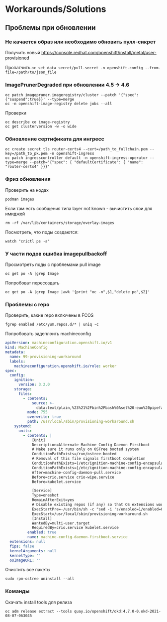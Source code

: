 # Workarounds/Solutions

## Проблемы при обновлении

### Не качается образ или необходимо обновить пулл-сикрет

Получить новый 
https://console.redhat.com/openshift/install/metal/user-provisioned

Пропатчить
`oc set data secret/pull-secret -n openshift-config --from-file=/path/to/json_file`

### ImagePrunerDegraded при обновлении 4.5 -> 4.6

```
oc patch imagepruner.imageregistry/cluster --patch '{"spec":{"suspend":true}}' --type=merge
oc -n openshift-image-registry delete jobs --all
```
Проверки
```
oc describe co image-registry
oc get clusterversion -w -o wide
```

### Обновление сертификата для ингресс
```
oc create secret tls router-certs4 --cert=/path_to_fullchain.pem --key=/path_to_pk.pem -n openshift-ingress
oc patch ingresscontroller default -n openshift-ingress-operator --type=merge --patch='{"spec": { "defaultCertificate": { "name": "router-certs4" }}}'
```

### Фриз обновления 
Проверить на нодах
```
podman images
```
Если там есть сообщения типа layer not known - вычистить слои для имиджей
```
rm -rf /var/lib/containers/storage/overlay-images
```
Посмотреть, что поды создаются:
```
watch "crictl ps -a"
```
### У части подов ошибка imagepullbackoff 
Просмотреть поды с проблемами pull image
```
oc get po -A |grep Image
```
Попробоват пересоздать
```
oc get po -A |grep Image |awk '{print "oc -n",$1,"delete po",$2}'
```
### Проблемы с repo

Проверить, какие repo включены в FCOS
```
fgrep enabled /etc/yum.repos.d/* | uniq -c
```
Попробовать задеплоить machineconfig
```yaml
apiVersion: machineconfiguration.openshift.io/v1
kind: MachineConfig
metadata:
  name: 99-provisioning-workaround
  labels:
    machineconfiguration.openshift.io/role: worker
spec:
  config:
    ignition:
      version: 3.2.0
    storage:
      files:
        - contents:
            source: >-
              data:text/plain,%23%21%2Fbin%2Fbash%0Aset%20-euo%20pipefail%0AIFS%3D%24%27%5Cn%5Ct%27%0A%0ATO_PROCESS_IGNITION_FILE%3D%22%2Fetc%2Fignition-machine-config-encapsulated.json%22%0APROCESSED_IGNITION_FILE%3D%22%24%7BTO_PROCESS_IGNITION_FILE%7D.bak%22%0AIGNITION_FILE_ORIGINAL_BACKUP%3D%22%24%7BTO_PROCESS_IGNITION_FILE%7D.original%22%0AIGNITION_FILE_NOEXTENSION_FINAL%3D%22%24%7BTO_PROCESS_IGNITION_FILE%7D.no_extensions_workaround%22%0A%0Aif%20%5B%20-e%20%22%24%7BIGNITION_FILE_NOEXTENSION_FINAL%7D%22%20%5D%3B%20then%0A%20%20%23echo%20%22We%20shouldn%27t%20get%20here%2C%20nothing%20to%20do.%22%0A%20%20exit%200%0Aelif%20%5B%20%21%20-e%20%22%24%7BIGNITION_FILE_ORIGINAL_BACKUP%7D%22%20%5D%3B%20then%0A%20%20%23First%20run%20machine-config-daemon%20firstboot-complete-machineconfig%20with%20modified%20ignition%20file%0A%20%20mv%20%22%24%7BTO_PROCESS_IGNITION_FILE%7D%22%20%22%24%7BIGNITION_FILE_ORIGINAL_BACKUP%7D%22%0A%20%20jq%20-cM%20%27del%20%28.spec.extensions%5B%5D%29%27%20%22%24%7BIGNITION_FILE_ORIGINAL_BACKUP%7D%22%20%3E%20%22%24%7BTO_PROCESS_IGNITION_FILE%7D%22%0A%20%20%2Frun%2Fbin%2Fmachine-config-daemon%20firstboot-complete-machineconfig%0A%20%20%23The%20machine%20will%20reboot%0Aelse%0A%20%20%23Second%20run%20machine-config-daemon%20firstboot-complete-machineconfig%20with%20original%20ignition%20file%0A%20%20mv%20%22%24%7BPROCESSED_IGNITION_FILE%7D%22%20%22%24%7BIGNITION_FILE_NOEXTENSION_FINAL%7D%22%0A%20%20mv%20%22%24%7BIGNITION_FILE_ORIGINAL_BACKUP%7D%22%20%22%24%7BTO_PROCESS_IGNITION_FILE%7D%22%0A%20%20%2Frun%2Fbin%2Fmachine-config-daemon%20firstboot-complete-machineconfig%0A%20%20%23The%20machine%20will%20reboot%0Afi%0A%0Aecho%20%22Waiting%20for%20machine%20to%20reboot...%22%0Asleep%2030%0Aecho%20%22It%20doesn%27t%20look%20like%20the%20machine%20ever%20rebooted%21%22
          mode: 755
          overwrite: true
          path: /usr/local/sbin/provisioning-workaround.sh
    systemd:
      units:
        - contents: |
            [Unit]
            Description=Alternate Machine Config Daemon Firstboot
            # Make sure it runs only on OSTree booted system
            ConditionPathExists=/run/ostree-booted
            # Removal of this file signals firstboot completion
            ConditionPathExists=|/etc/ignition-machine-config-encapsulated.json
            ConditionPathExists=|/etc/ignition-machine-config-encapsulated.json.original
            After=machine-config-daemon-pull.service
            Before=crio.service crio-wipe.service
            Before=kubelet.service

            [Service]
            Type=oneshot
            RemainAfterExit=yes
            # Disable existing repos (if any) so that OS extensions would use embedded RPMs only
            ExecStartPre=-/usr/bin/sh -c "sed -i 's/enabled=1/enabled=0/' /etc/yum.repos.d/*.repo"
            ExecStart=/usr/local/sbin/provisioning-workaround.sh
            [Install]
            WantedBy=multi-user.target
            RequiredBy=crio.service kubelet.service
          enabled: true
          name: machine-config-daemon-firstboot.service
  extensions: null
  fips: false
  kernelArguments: null
  kernelType: ''
  osImageURL: ''
  ```
Очистить все пакеты
```
sudo rpm-ostree uninstall --all
```
### Команды
Скачать install tools для релиза
```
oc adm release extract --tools quay.io/openshift/okd:4.7.0-0.okd-2021-08-07-063045
```
